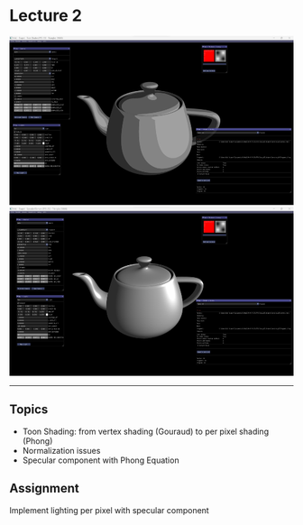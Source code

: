 # Lecture 2

<p align="center">
  <img  src="images/img2.png"  height="300" width="550">
  <img  src="images/img.png"  height="300" width="550">
</p>

---

## Topics

* Toon Shading: from vertex shading (Gouraud) to per pixel shading (Phong)
* Normalization issues
* Specular component with Phong Equation

## Assignment

Implement lighting per pixel with specular component
